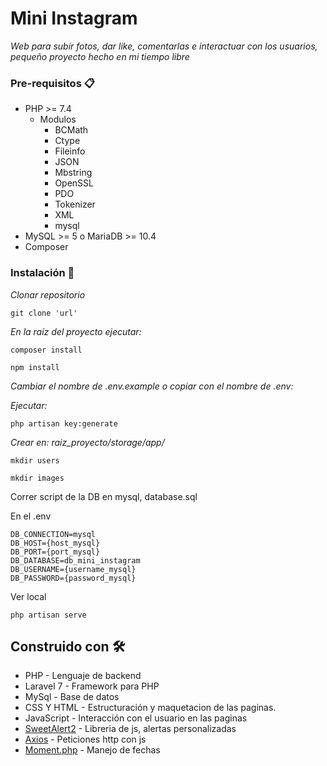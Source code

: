 # Mini Instagram

_Web para subir fotos, dar like, comentarlas e interactuar con los usuarios, pequeño proyecto hecho en mi tiempo libre_

### Pre-requisitos 📋
* PHP >= 7.4
  * Modulos
    * BCMath
    * Ctype
    * Fileinfo
    * JSON
    * Mbstring
    * OpenSSL
    * PDO
    * Tokenizer
    * XML
    * mysql
* MySQL >= 5 o MariaDB >= 10.4
* Composer

### Instalación 🔧

_Clonar repositorio_


```
git clone 'url'
```

_En la raíz del proyecto ejecutar:_

```
composer install
```

```
npm install
```

_Cambiar el nombre de .env.example o copiar con el nombre de .env:_

_Ejecutar:_

```
php artisan key:generate
```

_Crear en:   raiz_proyecto/storage/app/_

```
mkdir users

mkdir images
```

Correr script de la DB en mysql, database.sql

En el .env

```
DB_CONNECTION=mysql
DB_HOST={host_mysql}
DB_PORT={port_mysql}
DB_DATABASE=db_mini_instagram
DB_USERNAME={username_mysql}
DB_PASSWORD={password_mysql}
```

Ver local

```
php artisan serve
```

## Construido con 🛠️

* PHP - Lenguaje de backend
* Laravel 7 - Framework para PHP
* MySql - Base de datos
* CSS Y HTML - Estructuración y maquetacion de las paginas.
* JavaScript - Interacción con el usuario en las paginas
* [SweetAlert2](https://sweetalert2.github.io/) - Libreria de js, alertas personalizadas
* [Axios](https://github.com/axios/axios) - Peticiones http con js
* [Moment.php](https://github.com/fightbulc/moment.php) - Manejo de fechas
